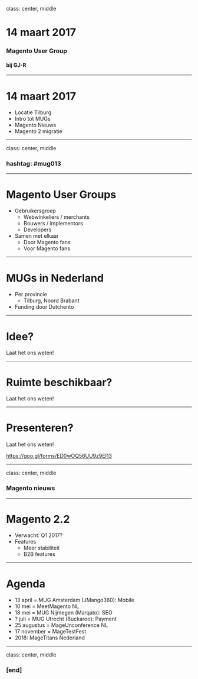 class: center, middle
# 14 maart 2017
### Magento User Group
#### bij GJ-R

---
# 14 maart 2017
- Locatie Tilburg
- Intro tot MUGs
- Magento Nieuws
- Magento 2 migratie

---
class: center, middle
### hashtag: #mug013

---
# Magento User Groups
* Gebruikersgroep
    * Webwinkeliers / merchants
    * Bouwers / implementors
    * Developers
* Samen met elkaar
    * Door Magento fans
    * Voor Magento fans

---
# MUGs in Nederland
- Per provincie
    - Tilburg, Noord Brabant
- Funding door Dutchento

---
# Idee?
Laat het ons weten!

---
# Ruimte beschikbaar?
Laat het ons weten!

---
# Presenteren?
Laat het ons weten!

https://goo.gl/forms/ED0wOQ56UU9z9EI13

---
class: center, middle
### Magento nieuws

---
# Magento 2.2
- Verwacht: Q1 2017?
- Features
    - Meer stabiliteit
    - B2B features

---
# Agenda
- 13 april = MUG Amsterdam (JMango360): Mobile
- 10 mei = MeetMagento NL
- 18 mei = MUG Nijmegen (Marqato): SEO
- ? juli = MUG Utrecht (Buckaroo): Payment
- 25 augustus = MageUnconference NL
- 17 november = MageTestFest
- 2018: MageTitans Nederland

---
class: center, middle
### [end]


